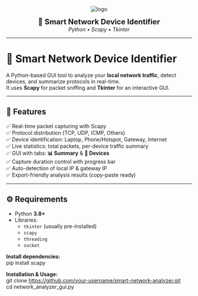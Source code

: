<p align="center">
  <img src="https://img.shields.io/badge/Network-Analyzer-blue?style=for-the-badge&logo=python" alt="logo"/>
</p>

<p align="center">
  <strong style="font-size:20px">🎯 Smart Network Device Identifier</strong><br/>
  <em>Python • Scapy • Tkinter</em>
</p>

---
# 🎯 Smart Network Device Identifier

A Python-based GUI tool to analyze your **local network traffic**, detect devices, and summarize protocols in real-time.  
It uses **Scapy** for packet sniffing and **Tkinter** for an interactive GUI.  

---

## 🚀 Features

✅ Real-time packet capturing with Scapy  
✅ Protocol distribution (TCP, UDP, ICMP, Others)  
✅ Device identification: Laptop, Phone/Hotspot, Gateway, Internet  
✅ Live statistics: total packets, per-device traffic summary  
✅ GUI with tabs: **📊 Summary** & **📱 Devices**  
✅ Capture duration control with progress bar  
✅ Auto-detection of local IP & gateway IP  
✅ Export-friendly analysis results (copy-paste ready)  

---

## ⚙️ Requirements

- Python **3.8+**  
- Libraries:
  - `tkinter` (usually pre-installed)  
  - `scapy`  
  - `threading`  
  - `socket`  

**Install dependencies:**     
pip install scapy

**Installation & Usage:**   
git clone https://github.com/your-username/smart-network-analyzer.git   
cd network_analyzer_gui.py

